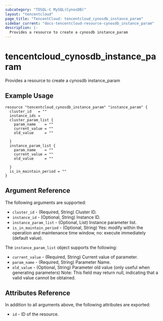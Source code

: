 ```yaml
---
subcategory: "TDSQL-C MySQL(CynosDB)"
layout: "tencentcloud"
page_title: "TencentCloud: tencentcloud_cynosdb_instance_param"
sidebar_current: "docs-tencentcloud-resource-cynosdb_instance_param"
description: |-
  Provides a resource to create a cynosdb instance_param
---
```


# tencentcloud_cynosdb_instance_param

Provides a resource to create a cynosdb instance_param

## Example Usage

```hcl
resource "tencentcloud_cynosdb_instance_param" "instance_param" {
  cluster_id   = ""
  instance_ids =
  cluster_param_list {
    param_name    = ""
    current_value = ""
    old_value     = ""

  }
  instance_param_list {
    param_name    = ""
    current_value = ""
    old_value     = ""

  }
  is_in_maintain_period = ""
}
```

## Argument Reference

The following arguments are supported:

* `cluster_id` - (Required, String) Cluster ID.
* `instance_id` - (Optional, String) Instance ID.
* `instance_param_list` - (Optional, List) Instance parameter list.
* `is_in_maintain_period` - (Optional, String) Yes: modify within the operation and maintenance time window, no: execute immediately (default value).

The `instance_param_list` object supports the following:

* `current_value` - (Required, String) Current value of parameter.
* `param_name` - (Required, String) Parameter Name.
* `old_value` - (Optional, String) Parameter old value (only useful when generating parameters) Note: This field may return null, indicating that a valid value cannot be obtained.

## Attributes Reference

In addition to all arguments above, the following attributes are exported:

* `id` - ID of the resource.



